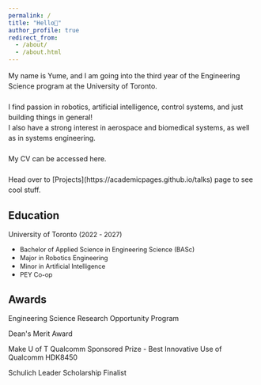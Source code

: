 ```yaml
---
permalink: /
title: "Hello👋"
author_profile: true
redirect_from: 
  - /about/
  - /about.html
---
```


<span style="line-height: 1.5;">
  My name is Yume, and I am going into the third year of the Engineering Science program at the University of Toronto. <br>
  <br>
  I find passion in robotics, artificial intelligence, control systems, and just building things in general!<br>
  I also have a strong interest in aerospace and biomedical systems, as well as in systems engineering.<br>
  <br>
  My CV can be accessed here. <br>
  <br>
  Head over to [Projects](https://academicpages.github.io/talks) page to see cool stuff.
</span>


Education
------
<p style="line-height: 1.1;">
  University of Toronto <span style="font-size: 0.94em;">(2022 - 2027)</span>
  <ul style="list-style-type: disc;">
    <li><span style="font-size: 0.9em;">Bachelor of Applied Science in Engineering Science (BASc)</span></li>
    <li><span style="font-size: 0.9em;">Major in Robotics Engineering</span></li>
    <li><span style="font-size: 0.9em;">Minor in Artificial Intelligence</span></li>
    <li><span style="font-size: 0.9em;">PEY Co-op</span></li>
  </ul>
</p>

Awards
------
Engineering Science Research Opportunity Program 

Dean's Merit Award 

Make U of T Qualcomm Sponsored Prize - Best Innovative Use of Qualcomm HDK8450

Schulich Leader Scholarship Finalist